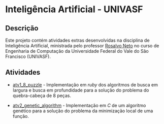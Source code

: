 # Inteligência Artificial - UNIVASF

## Descrição

Este projeto contém atividades extras desenvolvidas na disciplina de Inteligência Artificial, ministrada pelo professor [Rosalvo Neto](https://github.com/rosalvoneto/) no curso de Engenharia de Computação da Universidade Federal do Vale do São Francisco (UNIVASF).

## Atividades

* [atv1_8_puzzle](atv1_8_puzzle) - Implementação em _ruby_ dos algoritmos de busca em largura e busca em profundidade para a solução do problema do quebra-cabeça de 8 peças.

* [atv2_genetic_algorithm](atv2_genetic_algorithm) - Implementação em _C_ de um algoritmo genético para a solução do problema da minimização local de uma função.

